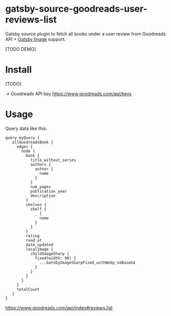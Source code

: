 # gatsby-source-goodreads-user-reviews-list
Gatsby source plugin to fetch all books under a user review from Goodreads API + [Gatsby Image](https://www.gatsbyjs.org/packages/gatsby-image/) support.

[TODO DEMO]

# Install
 [TODO]

-> Goodreads API key https://www.goodreads.com/api/keys

# Usage
Query data like this:

 ```
 query myQuery {
    allGoodreadsBook {
      edges {
        node {
          book {
            title_without_series
            authors {
              author {
                name
              }
            }
            num_pages
            publication_year
            description
          }
          shelves {
            shelf {
              _ {
                name
              }
            }
          }
          rating
          read_at
          date_updated
          localImage {
            childImageSharp {
              fixed(width: 98) {
                ...GatsbyImageSharpFixed_withWebp_noBase64
              }
            }
          }
        }
      }
      totalCount
    }
}
 ```
https://www.goodreads.com/api/index#reviews.list